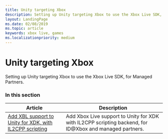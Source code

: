 ```yaml
---
title: Unity targeting Xbox
description: Setting up Unity targeting Xbox to use the Xbox Live SDK, for Managed Partners.
layout: LandingPage
ms.date: 02/08/2019
ms.topic: article
keywords: xbox live, games
ms.localizationpriority: medium
---
```


# Unity targeting Xbox

Setting up Unity targeting Xbox to use the Xbox Live SDK, for Managed Partners.


### In this section

| Article | Description |
|---------|-------------|
| [Add XBL support to Unity for XDK, with IL2CPP scripting](../../../../get-started-with-partner/partner-unity-xdk-il2cpp.md) | Add Xbox Live support to Unity for XDK with IL2CPP scripting backend, for ID@Xbox and managed partners. |

<!-- 
standard template to fill-in to create the new official article: 
| [Setting up Unity targeting Xbox](unity-xbox-mp.md) | Setting up Unity targeting Xbox to use the Xbox Live SDK, for Managed Partners. |
-->
